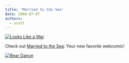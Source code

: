 ```yaml
---
title: 'Married to the Sea'
date: 2006-07-07
authors:
  - scott
---
```


[![Looks Like a War](/images/married-to-the-seat-looks-like-a-war.gif)](http://www.marriedtothesea.com/061106/LOOKS-LIKE-A-WAR.gif)

Check out [Married to the Sea](http://www.marriedtothesea.com/): Your new favorite webcomic!

[![Bear Dance](/images/married-to-the-sea-bear-dance.jpg)](http://www.marriedtothesea.com/031106/bear-dance.jpg)
